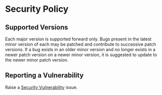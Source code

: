 # Security Policy
## Supported Versions
Each major version is supported forward only. Bugs present in the latest minor version of each may be patched and contribute to successive patch versions. If a bug exists in an older minor version and no longer exists in a newer patch version on a newer minor version, it is suggested to update to the newer minor patch version.
## Reporting a Vulnerability
Raise a [Security Vulnerability](https://github.com/Skenvy/Skenvy/issues/new?assignees=&labels=security&template=security-vulnerability.yaml) issue.

